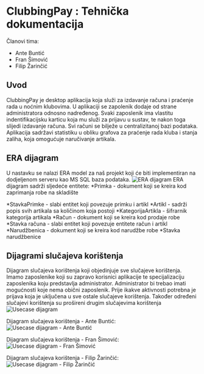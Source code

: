 # ClubbingPay : Tehnička dokumentacija
Članovi tima:
* Ante Buntić
* Fran Šimović
* Filip Žarinčić
## Uvod
ClubbingPay je desktop aplikacija koja služi za izdavanje računa i praćenje rada u noćnim klubovima. U aplikaciji se zapolenik dodaje od strane administratora odnosno nadređenog. Svaki zaposlenik ima vlastitu indentifikacijsku karticu koja mu služi za prijavu u sustav, te nakon toga slijedi izdavanje računa. Svi računi se bilježe u centralizitanoj bazi podataka. Aplikacija sadržavi statistiku u obliku grafova za praćenje rada kluba i stanja zaliha, koja omogućuje naručivanje artikala.

## ERA dijagram
U nastavku se nalazi ERA model za naš projekt koji će biti implementiran na dodjeljenom serveru kao MS SQL baza podataka.
![ERA dijagram](https://i.imgur.com/duXgfO2.png)
ERA dijagram sadrži sljedeće entitete: 
*Primka - dokument koji se kreira kod zaprimanja robe na skladište

*StavkaPrimke - slabi entitet koji povezuje primku i artikl
*Artikl - sadrži popis svih artikala sa količinom koja postoji
*KategorijaArtikla - šifrarnik kategorija artikala
*Račun - dokument koji se kreira kod prodaje robe
*Stavka računa - slabi entitet koji povezuje entitete račun i artikl
*Narudžbenica - dokument koji se kreira kod narudžbe robe
*Stavka narudžbenice
## Dijagrami slučajeva korištenja
Dijagram slučajeva korištenja koji objedinjuje sve slučajeve korištenja. Imamo zaposlenike koji su zapravo korisnici aplikacije te specijalizaciju zaposlenika koju predstavlja administrator. Administrator bi trebao imati mogućnosti koje nema obični zaposlenik. Prije ikakve aktivnosti potrebna je prijava koja je uključena u sve ostale slučajeve korištenja. Također određeni slučajevi korištenja su prošireni drugim slučajevima korištenja
![Usecase dijagram](https://i.imgur.com/pe7dswD.jpg)

Dijagram slučajeva korištenja - Ante Buntić:
![Usecase dijagram - Ante Buntić](https://i.imgur.com/cHsTgxO.png)

Dijagram slučajeva korištenja - Fran Šimović:
![Usecase dijagram - Fran Šimović](https://i.imgur.com/EKkeccT.jpg)

Dijagram slučajeva korištenja - Filip Žarinčić:
![Usecase dijagram - Filip Žarinčić](https://i.imgur.com/d7yFe3l.jpg)

